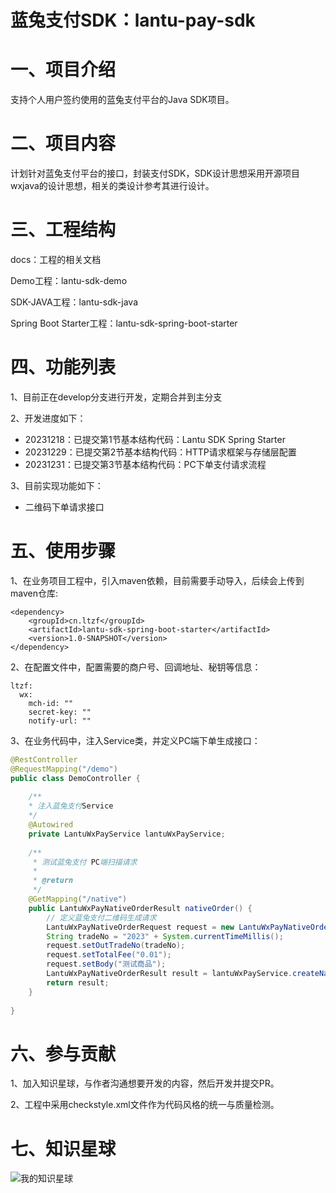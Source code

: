 # 蓝兔支付SDK：lantu-pay-sdk

# 一、项目介绍

支持个人用户签约使用的蓝兔支付平台的Java SDK项目。

# 二、项目内容

计划针对蓝兔支付平台的接口，封装支付SDK，SDK设计思想采用开源项目wxjava的设计思想，相关的类设计参考其进行设计。

# 三、工程结构

docs：工程的相关文档

Demo工程：lantu-sdk-demo

SDK-JAVA工程：lantu-sdk-java

Spring Boot Starter工程：lantu-sdk-spring-boot-starter


# 四、功能列表

1、目前正在develop分支进行开发，定期合并到主分支

2、开发进度如下：

- 20231218：已提交第1节基本结构代码：Lantu SDK Spring Starter
- 20231229：已提交第2节基本结构代码：HTTP请求框架与存储层配置
- 20231231：已提交第3节基本结构代码：PC下单支付请求流程

3、目前实现功能如下：

- 二维码下单请求接口

# 五、使用步骤

1、在业务项目工程中，引入maven依赖，目前需要手动导入，后续会上传到maven仓库:

```
<dependency>
    <groupId>cn.ltzf</groupId>
    <artifactId>lantu-sdk-spring-boot-starter</artifactId>
    <version>1.0-SNAPSHOT</version>
</dependency>
```

2、在配置文件中，配置需要的商户号、回调地址、秘钥等信息：

```
ltzf:
  wx:
    mch-id: ""
    secret-key: ""
    notify-url: ""
```

3、在业务代码中，注入Service类，并定义PC端下单生成接口：

```java
@RestController
@RequestMapping("/demo")
public class DemoController {
    
    /**
    * 注入蓝兔支付Service
    */
    @Autowired
    private LantuWxPayService lantuWxPayService;
    
    /**
     * 测试蓝兔支付 PC端扫描请求
     *
     * @return
     */
    @GetMapping("/native")
    public LantuWxPayNativeOrderResult nativeOrder() {
        // 定义蓝兔支付二维码生成请求
        LantuWxPayNativeOrderRequest request = new LantuWxPayNativeOrderRequest();
        String tradeNo = "2023" + System.currentTimeMillis();
        request.setOutTradeNo(tradeNo);
        request.setTotalFee("0.01");
        request.setBody("测试商品");
        LantuWxPayNativeOrderResult result = lantuWxPayService.createNativeOrder(request);
        return result;
    }
    
}
```

# 六、参与贡献

1、加入知识星球，与作者沟通想要开发的内容，然后开发并提交PR。

2、工程中采用checkstyle.xml文件作为代码风格的统一与质量检测。

# 七、知识星球


![我的知识星球](https://github.com/wuchubuzai2018/lantu-pay-sdk/assets/42382506/6bbc7f10-55c7-4507-9d20-1141c2b81355)
